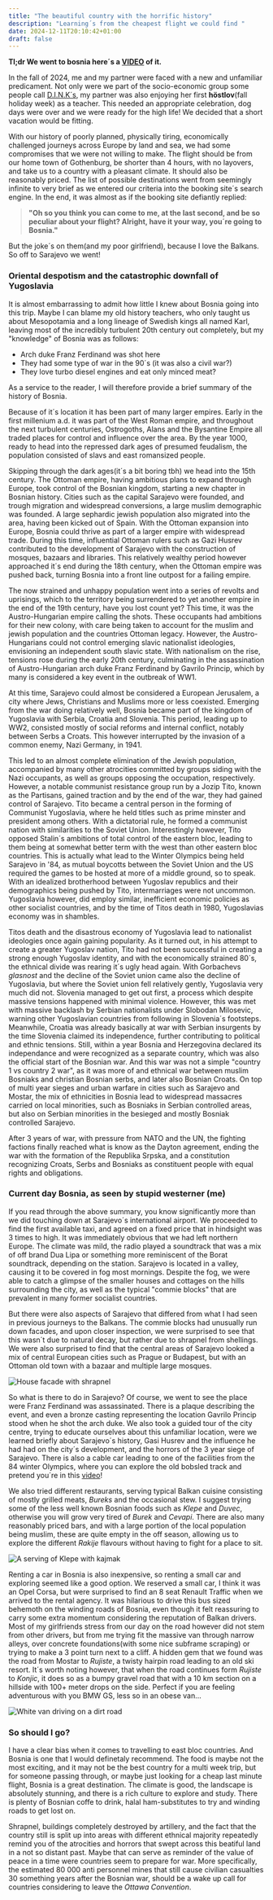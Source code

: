 ```yaml
---
title: "The beautiful country with the horrific history"
description: "Learning´s from the cheapest flight we could find "
date: 2024-12-11T20:10:42+01:00
draft: false
---
```

**Tl;dr We went to bosnia here´s a [VIDEO](https://www.youtube.com/watch?v=nwAZ1R2wLP0) of it.**

In the fall of 2024, me and my partner were faced with a new and unfamiliar predicament. Not only were we part of the socio-economic group some people  call [D.I.N.K´s](https://www.urbandictionary.com/define.php?term=D.I.N.K), my partner was also enjoying her first **höstlov**(fall holiday week) as a teacher. This needed an appropriate celebration, dog days were over and we were ready for the high life! We decided that a short vacation would be fitting.

With our history of poorly planned, physically tiring, economically challenged journeys across Europe by land and sea, we had some compromises that we were not willing to make. The flight should be from our home town of Gothenburg, be shorter than 4 hours, with no layovers, and take us to a country with a pleasant climate. It should also be reasonably priced. The list of possible destinations went from seemingly infinite to very brief as we entered our criteria into the booking site´s search engine. In the end, it was almost as if the booking site defiantly replied:
>**"Oh so you think you can come to me, at the last second, and be so peculiar about your flight? Alright, have it your way, you´re going to Bosnia."**

But the joke´s on them(and my poor girlfriend), because I love the Balkans. So off to Sarajevo we went!   

### Oriental despotism and the catastrophic downfall of Yugoslavia ###

It is almost embarrassing to admit how little I knew about Bosnia going into this trip. Maybe I can blame my old history teachers, who only taught us about Mesopotamia and a long lineage of Swedish kings all named Karl, leaving most of the incredibly turbulent 20th century out completely, but my "knowledge" of Bosnia was as follows:

* Arch duke Franz Ferdinand was shot here
* They had some type of war in the 90´s (it was also a civil war?)
* They love turbo diesel engines and eat only minced meat?

As a service to the reader, I will therefore provide a brief summary of the history of Bosnia.

Because of it´s location it has been part of many larger empires. Early in the first millenium a.d. it was part of the West Roman empire, and throughout the next turbulent centuries, Ostrogoths, Alans and the Bysantine Empire all traded places for control and influence over the area. By the year 1000, ready to head into the repressed dark ages of presumed feudalism, the population consisted of slavs and east romansized people.

Skipping through the dark ages(it´s a bit boring tbh) we head into the 15th century. The Ottoman empire, having ambitious plans to expand through Europe, took control of the Bosnian kingdom, starting a new chapter in Bosnian history. Cities such as the capital Sarajevo were founded, and trough migration and widespread conversions, a large muslim demographic was founded. A large sephardic jewish population also migrated into the area, having been kicked out of Spain. With the Ottoman expansion into Europe, Bosnia could thrive as part of a larger empire with widespread trade. During this time, influential Ottoman rulers such as Gazi Husrev contributed to the development of Sarajevo with the construction of mosques, bazaars and libraries. This relatively wealthy period however approached it´s end during the 18th century, when the Ottoman empire was pushed back, turning Bosnia into a front line outpost for a failing empire.

The now strained and unhappy population went into a series of revolts and uprisings, which to the territory being surrendered to yet another empire in the end of the 19th century, have you lost count yet? This time, it was the Austro-Hungarian empire calling the shots. These occupants had ambitions for their new colony, with care being taken to account for the muslim and jewish population and the countries Ottoman legacy. However, the Austro-Hungarians could not control emerging slavic nationalist ideologies, envisioning an independent south slavic state. With nationalism on the rise, tensions rose during the early 20th century, culminating in the assassination of Austro-Hungarian arch duke Franz Ferdinand by Gavrilo Princip, which by many is considered a key event in the outbreak of WW1.

At this time, Sarajevo could almost be considered a European Jerusalem, a city where Jews, Christians and Muslims more or less coexisted. Emerging from the war doing relatively well, Bosnia became part of the kingdom of Yugoslavia with Serbia, Croatia and Slovenia. This period, leading up to WW2, consisted mostly of social reforms and internal conflict, notably between Serbs a Croats. This however interrupted by the invasion of a common enemy, Nazi Germany, in 1941.

This led to an almost complete elimination of the Jewish population, accompanied by many other atrocities committed by groups siding with the Nazi occupants, as well as groups opposing the occupation, respectively. However, a notable communist resistance group run by a Jozip Tito, known as the Partisans, gained traction and by the end of the war, they had gained control of Sarajevo. Tito became a central person in the forming of Communist Yugoslavia, where he held titles such as prime minster and president among others. With a dictatorial rule, he formed a communist nation with similarities to the Soviet Union. Interestingly however, Tito opposed Stalin´s ambitions of total control of the eastern bloc, leading to them being at somewhat better term with the west than other eastern bloc countries. This is actually what lead to the Winter Olympics being held Sarajevo in '84, as mutual boycotts between the Soviet Union and the US required the games to be hosted at more of a middle ground, so to speak. With an idealized brotherhood between Yugoslav republics and their demographics being pushed by Tito, intermarriages were not uncommon. Yugoslavia however, did employ similar, inefficient economic policies as other socialist countries, and by the time of Titos death in 1980, Yugoslavias economy was in shambles.

Titos death and the disastrous economy of Yugoslavia lead to nationalist ideologies once again gaining popularity. As it turned out, in his attempt to create a greater Yugoslav nation, Tito had not been successful in creating a strong enough Yugoslav identity, and with the economically strained 80´s, the ethnical divide was rearing it´s ugly head again. With Gorbachevs *glasnost* and the decline of the Soviet union came also the decline of Yugoslavia, but where the Soviet union fell relatively gently, Yugoslavia very much did not. Slovenia managed to get out first, a process which despite massive tensions happened with minimal violence. However, this was met with massive backlash by Serbian nationalists under Slobodan Milosevic, warning other Yugoslavian countries from following in Slovenia´s footsteps. Meanwhile, Croatia was already basically at war with Serbian insurgents by the time Slovenia claimed its independence, further contributing to political and ethnic tensions. Still, within a year Bosnia and Herzegovina declared its independance and were recognized as a separate country, which was also the official start of the Bosnian war. And this war was not a simple "country 1 vs country 2 war", as it was more of and ethnical war between muslim Bosniaks and christian Bosnian serbs, and later also Bosnian Croats. On top of multi year sieges and urban warfare in cities such as Sarajevo and Mostar, the mix of ethnicities in Bosnia lead to widespread massacres carried on local minorities, such as Bosniaks in Serbian controlled areas, but also on Serbian minorities in the besieged and mostly Bosniak controlled Sarajevo.

After 3 years of war, with pressure from NATO and the UN, the fighting factions finally reached what is know as the Dayton agreement, ending the war with the formation of the Republika Srpska, and a constitution recognizing Croats, Serbs and Bosniaks as constituent people with equal rights and obligations.

### Current day Bosnia, as seen by stupid westerner (me) ###

If you read through the above summary, you know significantly more than we did touching down at Sarajevo´s international airport. We proceeded to find the first available taxi, and agreed on a fixed price that in hindsight was 3 times to high. It was immediately obvious that we had left northern Europe. The climate was mild, the radio played a soundtrack that was a mix of off brand Dua Lipa or something more reminiscent of the Borat soundtrack, depending on the station. Sarajevo is located in a valley, causing it to be covered in fog most mornings. Despite the fog, we were able to catch a glimpse of the smaller houses and cottages on the hills surrounding the city, as well as the typical "commie blocks" that are prevalent in many former socialist countries.

But there were also aspects of Sarajevo that differed from what I had seen in previous journeys to the Balkans. The commie blocks had unusually run down facades, and upon closer inspection, we were surprised to see that this wasn´t due to natural decay, but rather due to shrapnel from shellings. We were also surprised to find that the central areas of Sarajevo looked a mix of central European cities such as Prague or Budapest, but with an Ottoman old town with a bazaar and multiple large mosques.

![House facade with shrapnel](/images/blog/sarajevo_fasad.jpg "A building with holes from shrapnel")

So what is there to do in Sarajevo? Of course, we went to see the place were Franz Ferdinand was assassinated. There is a plaque describing the event, and even a bronze casting representing the location Gavrilo Princip stood when he shot the arch duke. We also took a guided tour of the city centre, trying to educate ourselves about this unfamiliar location, were we learned briefly about Sarajevo´s history, Gasi Husrev and the influence he had had on the city´s development, and the horrors of the 3 year siege of Sarajevo. There is also a cable car leading to one of the facilities from the 84 winter Olympics, where you can explore the old bobsled track and pretend you´re in this [video](https://www.youtube.com/watch?v=rl-wWHr_-ck&t=85s)!


We also tried different restaurants, serving typical Balkan cuisine consisting of mostly grilled meats, *Bureks* and the occasional stew. I suggest trying some of the less well known Bosnian foods such as *Klepe* and *Duvec*, otherwise you will grow very tired of *Burek* and *Cevapi*.
There are also many reasonably priced bars, and with a large portion of the local population being muslim, these are quite empty in the off season, allowing us to explore the different *Rakije* flavours without having to fight for a place to sit.

![A serving of Klepe with kajmak](/images/blog/knepe.jpg "Klepe, one of few Bosnian dishes that are not grilled")

Renting a car in Bosnia is also inexpensive, so renting a small car and exploring seemed like a good option. We reserved a small car, I think it was an Opel Corsa, but were surprised to find an 8 seat Renault Traffic when we arrived to the rental agency. It was hilarious to drive this bus sized behemoth on the winding roads of Bosnia, even though it felt reassuring to carry some extra momentum considering the reputation of Balkan drivers. Most of my girlfriends stress from our day on the road however did not stem from other drivers, but from me trying fit the massive van through narrow alleys, over concrete foundations(with some nice subframe scraping) or trying to make a 3 point turn next to a cliff. A hidden gem that we found was the road from Mostar to *Rujiste*, a twisty hairpin road leading to an old ski resort. It´s worth noting however, that when the road continues form *Rujiste* to *Konjic*, it does so as a bumpy gravel road that with a 10 km section on a hillside with 100+ meter drops on the side. Perfect if you are feeling adventurous with you BMW GS, less so in an obese van...

![White van driving on a dirt road](/images/blog/bosnia_car.png "Some Bosnian roads are a bit rough!")


### So should I go? ###
I have a clear bias when it comes to travelling to east bloc countries. And Bosnia is one that I would definetaly recommend. The food is maybe not the most exciting, and it may not be the best country for a multi week trip, but for someone passing through, or maybe just looking for a cheap last minute flight, Bosnia is a great destination. The climate is good, the landscape is absolutely stunning, and there is a rich culture to explore and study. There is plenty of Bosnian coffe to drink, halal ham-substitutes to try and winding roads to get lost on.

Shrapnel, buildings completely destroyed by artillery, and the fact that the country still is split up into areas with different ethnical majority repeatedly remind you of the atrocities and horrors that swept across this beatiful land in a not so distant past. Maybe that can serve as reminder of the value of peace in a time were countries seem to prepare for war. More specifically, the estimated 80 000 anti personnel mines that still cause civilian casualties 30 something years after the Bosnian war, should be a wake up call for countries considering to leave the *Ottawa Convention*.
